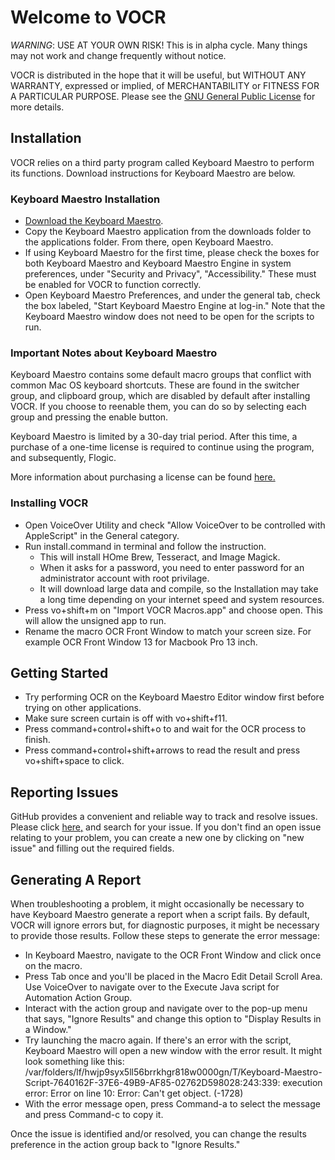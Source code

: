 # Welcome to VOCR
*WARNING*: USE AT YOUR OWN RISK! This is in alpha cycle. Many things may not work and change frequently without notice.

VOCR is distributed in the hope that it will be useful, but WITHOUT ANY WARRANTY, expressed or implied, of MERCHANTABILITY or FITNESS FOR A PARTICULAR PURPOSE. Please see the [GNU General Public License](http://www.gnu.org/licenses/) for more details.

## Installation
VOCR relies on a third party program called Keyboard Maestro to perform its functions. Download instructions for Keyboard Maestro are below.

### Keyboard Maestro Installation
* [Download the Keyboard Maestro](https://www.keyboardmaestro.com/).
* Copy the Keyboard Maestro application from the downloads folder to the applications folder. From there, open Keyboard Maestro.
* If using Keyboard Maestro for the first time, please check the boxes for both Keyboard Maestro and Keyboard Maestro Engine in system preferences, under "Security and Privacy", "Accessibility." These must be enabled for VOCR to function correctly.
* Open Keyboard Maestro Preferences, and under the general tab, check the box labeled, "Start Keyboard Maestro Engine at log-in." Note that the Keyboard Maestro window does not need to be open for the scripts to run.

### Important Notes about Keyboard Maestro
Keyboard Maestro contains some default macro groups that conflict with common Mac OS keyboard shortcuts. These are found in the switcher group, and clipboard group, which are disabled by default after installing VOCR. If you choose to reenable them, you can do so by selecting each group and pressing the enable button.

Keyboard Maestro is limited by a 30-day trial period. After this time, a purchase of a one-time license is required to continue using the program, and subsequently, Flogic.

More information about purchasing a license can be found [here.](https://wiki.keyboardmaestro.com/manual/Purchase)

### Installing VOCR
* Open VoiceOver Utility and check "Allow VoiceOver to be controlled with AppleScript" in the General category.
* Run install.command in terminal and follow the instruction.  
    * This will install HOme Brew, Tesseract, and Image Magick.
    * When it asks for a password, you need to enter password for an administrator account with root privilage.
    * It will download large data and compile, so the Installation may take a long time depending on your internet speed and system resources.
* Press vo+shift+m on "Import VOCR Macros.app" and choose open. This will allow the unsigned app to run.
* Rename the macro OCR Front Window to match your screen size. For example OCR Front Window 13 for Macbook Pro 13 inch.

## Getting Started
* Try performing OCR on the Keyboard Maestro Editor window first before trying on other applications.
* Make sure screen curtain is off with vo+shift+f11.
* Press command+control+shift+o to and wait for the OCR process to finish.
* Press command+control+shift+arrows to read the result and press vo+shift+space to click.

## Reporting Issues
GitHub provides a convenient and reliable way to track and resolve issues. Please click [here,](https://github.com/chigkim/vocr/issues) and search for your issue. If you don't find an open issue relating to your problem, you can create a new one by clicking on "new issue" and filling out the required fields.

## Generating A Report
When troubleshooting a problem, it might occasionally be necessary to have Keyboard Maestro generate a report when a script fails. By default, VOCR will ignore errors but, for diagnostic purposes, it might be necessary to provide those results. Follow these steps to generate the error message:

* In Keyboard Maestro, navigate to the OCR Front Window and click once on the macro.
* Press Tab once and you'll be placed in the Macro Edit Detail Scroll Area. Use VoiceOver to navigate over to the Execute Java script for Automation Action Group.
* Interact with the action group and navigate over to the pop-up menu that says, "Ignore Results" and change this option to "Display Results in a Window."
* Try launching the macro again. If there's an error with the script, Keyboard Maestro will open a new window with the error result. It might look something like this:  
/var/folders/lf/hwjp9syx5ll56brrkhgr818w0000gn/T/Keyboard-Maestro-Script-7640162F-37E6-49B9-AF85-02762D598028:243:339: execution error: Error on line 10: Error: Can't get object. (-1728)
* With the error message open, press Command-a to select the message and press Command-c to copy it.

Once the issue is identified and/or resolved, you can change the results preference in the action group back to "Ignore Results."
